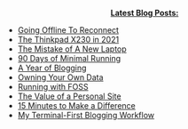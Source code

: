 <p align="center">
  <b><a href="https://atthis.link">Latest Blog Posts:</a></b>
</p>

<!-- BLOG-POST-LIST:START -->
- [Going Offline To Reconnect](https://atthis.link/blog/2021/stepback.html)
- [The Thinkpad X230 in 2021](https://atthis.link/blog/2021/thinkpad.html)
- [The Mistake of A New Laptop](https://atthis.link/blog/2021/reassesstech.html)
- [90 Days of Minimal Running](https://atthis.link/blog/2021/minimalrunning.html)
- [A Year of Blogging](https://atthis.link/blog/2021/oneyear.html)
- [Owning Your Own Data](https://atthis.link/blog/2021/yourowndata.html)
- [Running with FOSS](https://atthis.link/blog/2021/fossfitness.html)
- [The Value of a Personal Site](https://atthis.link/blog/2021/personalsite.html)
- [15 Minutes to Make a Difference](https://atthis.link/blog/2021/fifteenminutes.html)
- [My Terminal-First Blogging Workflow](https://atthis.link/blog/2021/terminalwriting.html)
<!-- BLOG-POST-LIST:END -->
